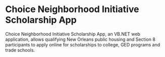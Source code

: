 # Choice Neighborhood Initiative Scholarship App

Choice Neighborhood Initiative Scholarship App, an VB.NET web application, allows qualifying New Orleans public housing and Section 8 participants to apply online for scholarships to college, GED programs and trade schools.
